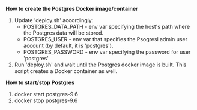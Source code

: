 <b>
	<p>How to create the Postgres Docker image/container</p>
</b>

1. Update 'deploy.sh' accordingly:
	* POSTGRES_DATA_PATH - env var specifying the host's path where the Postgres data will be stored.
	* POSTGRES_USER - env var that specifies the Psogresl admin user account (by default, it is 'postgres').
  	* POSTGRES_PASSWORD - env var specifying the password for user 'postgres'
6. Run 'deploy.sh' and wait until the Postgres docker image is built. This script creates a Docker container as well. 


<b>
	<p>How to start/stop Postgres</p>
</b>

1. docker start postgres-9.6
2. docker stop postgres-9.6

